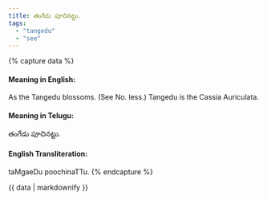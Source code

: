 ```yaml
---
title: తంగేడు పూచినట్టు.
tags:
  - "tangedu"
  - "see"
---
```


{% capture data %}
#### Meaning in English:
As the Tangedu blossoms.
(See No. less.)
Tangedu is the Cassia Auriculata.

#### Meaning in Telugu:
తంగేడు పూచినట్టు.

#### English Transliteration:
taMgaeDu poochinaTTu.
{% endcapture %}

{{ data | markdownify }}

